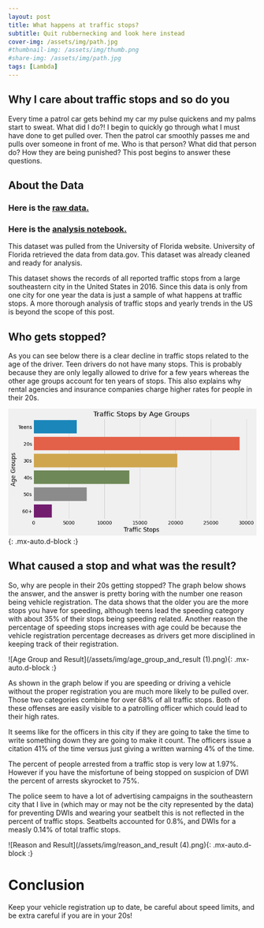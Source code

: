 ```yaml
---
layout: post
title: What happens at traffic stops?
subtitle: Quit rubbernecking and look here instead
cover-img: /assets/img/path.jpg
#thumbnail-img: /assets/img/thumb.png
#share-img: /assets/img/path.jpg
tags: [Lambda]
---
```

## Why I care about traffic stops and so do you
Every time a patrol car gets behind my car my pulse quickens and my palms start to sweat. What did I do?! I begin to quickly go through what I must have done to get pulled over. Then the patrol car smoothly passes me and pulls over someone in front of me. Who is that person? What did that person do? How they are being punished? This post begins to answer these questions.
## About the Data
### Here is the [raw data.](http://users.stat.ufl.edu/~winner/data/trafficstop.csv)
### Here is the [analysis notebook.](https://colab.research.google.com/drive/1mkk8PlMwRqNhetWWzT5IobfXga0dMDQ_#scrollTo=FAQhY9vHU9Mz)

This dataset was pulled from the University of Florida website. University of Florida retrieved the data from data.gov. This dataset was already cleaned and ready for analysis. 

This dataset shows the records of all reported traffic stops from a large southeastern city in the United States in 2016. Since this data is only from one city for one year the data is just a sample of what happens at traffic stops. A more thorough analysis of traffic stops and yearly trends in the US is beyond the scope of this post.
## Who gets stopped?
 
As you can see below there is a clear decline in traffic stops related to the age of the driver. Teen drivers do not have many stops. This is probably because they are only legally allowed to drive for a few years whereas the other age groups account for ten years of stops. This also explains why rental agencies and insurance companies charge higher rates for people in their 20s.

![Age Group](/assets/img/age_groups.png){: .mx-auto.d-block :}

## What caused a stop and what was the result?
So, why are people in their 20s getting stopped? The graph below shows the answer, and the answer is pretty boring with the number one reason being vehicle registration. The data shows that the older you are the more stops you have for speeding, although teens lead the speeding category with about 35% of their stops being speeding related. Another reason the percentage of speeding stops increases with age could be because the vehicle registration percentage decreases as drivers get more disciplined in keeping track of their registration.

![Age Group and Result](/assets/img/age_group_and_result (1).png){: .mx-auto.d-block :}

As shown in the graph below if you are speeding or driving a vehicle without the proper registration you are much more likely to be pulled over. Those two categories combine for over 68% of all traffic stops. Both of these offenses are easily visible to a patrolling officer which could lead to their high rates. 

It seems like for the officers in this city if they are going to take the time to write something down they are going to make it count. The officers issue a citation 41% of the time versus just giving a written warning 4% of the time. 

The percent of people arrested from a traffic stop is very low at 1.97%. However if you have the misfortune of being stopped on suspicion of DWI the percent of arrests skyrocket to 75%. 

The police seem to have a lot of advertising campaigns in the southeastern city that I live in (which may or may not be the city represented by the data) for preventing DWIs and wearing your seatbelt this is not reflected in the percent of traffic stops. Seatbelts accounted for 0.8%, and DWIs for a measly 0.14% of total traffic stops.

![Reason and Result](/assets/img/reason_and_result (4).png){: .mx-auto.d-block :}

# Conclusion
Keep your vehicle registration up to date, be careful about speed limits, and be extra careful if you are in your 20s!
